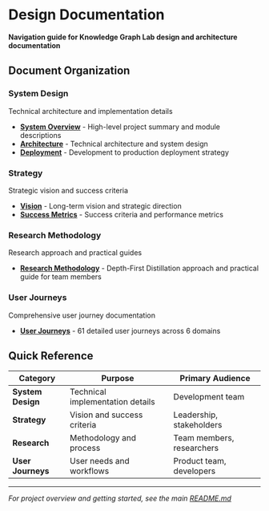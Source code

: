 # Design Documentation

**Navigation guide for Knowledge Graph Lab design and architecture documentation**

## Document Organization

### System Design
Technical architecture and implementation details

- **[System Overview](system/overview.md)** - High-level project summary and module descriptions
- **[Architecture](system/architecture.md)** - Technical architecture and system design
- **[Deployment](system/deployment.md)** - Development to production deployment strategy

### Strategy
Strategic vision and success criteria

- **[Vision](strategy/vision.md)** - Long-term vision and strategic direction
- **[Success Metrics](strategy/success-metrics.md)** - Success criteria and performance metrics

### Research Methodology
Research approach and practical guides

- **[Research Methodology](../team/research-guide.md)** - Depth-First Distillation approach and practical guide for team members

### User Journeys
Comprehensive user journey documentation

- **[User Journeys](user-journeys/)** - 61 detailed user journeys across 6 domains

## Quick Reference

| Category | Purpose | Primary Audience |
|----------|---------|------------------|
| **System Design** | Technical implementation details | Development team |
| **Strategy** | Vision and success criteria | Leadership, stakeholders |
| **Research** | Methodology and process | Team members, researchers |
| **User Journeys** | User needs and workflows | Product team, developers |

---

*For project overview and getting started, see the main [README.md](../../README.md)*
